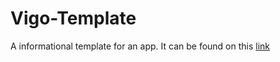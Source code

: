 # Vigo-Template

A informational template for an app.
It can be found on this [link](https://cdpn.io/expresshermes/debug/oNXyrdJ/XBkGRqONJNVA)
